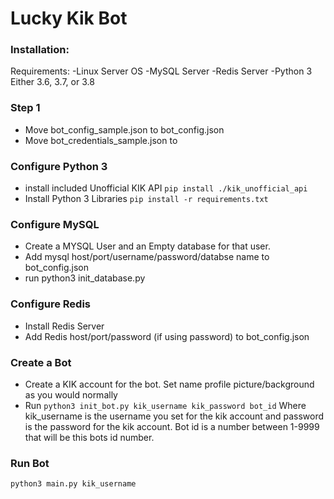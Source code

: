 # Lucky Kik Bot




### Installation:

Requirements:
-Linux Server OS
-MySQL Server
-Redis Server
-Python 3 Either 3.6, 3.7, or 3.8


### Step 1
- Move bot_config_sample.json to bot_config.json
- Move bot_credentials_sample.json to 


### Configure Python 3
- install included Unofficial KIK API
```pip install ./kik_unofficial_api```
- Install Python 3 Libraries ```pip install -r requirements.txt```



### Configure MySQL
- Create a MYSQL User and an Empty database for that user. 
- Add mysql host/port/username/password/databse name to bot_config.json
- run python3 init_database.py



### Configure Redis
- Install Redis Server
- Add Redis host/port/password (if using password) to bot_config.json




### Create a Bot

- Create a KIK account for the bot. Set name profile picture/background as you would normally
- Run ```python3 init_bot.py kik_username kik_password bot_id```
Where kik_username is the username you set for the kik account and password is the password for the kik account. Bot id is a number between 1-9999 that will be this bots id number.




### Run Bot
```python3 main.py kik_username```


